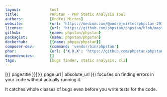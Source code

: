 ```yaml
---
layout:             tool
title:              PHPStan - PHP Static Analysis Tool
authors:            [Ondřej Mirtes]
website:            {url: 'https://medium.com/@ondrejmirtes/phpstan-2939cd0ad0e3'}
license:            {url: 'https://github.com/phpstan/phpstan/blob/master/LICENSE', label: 'MIT License'}
github:             {name: phpstan/phpstan}
packagist:          {name: phpstan/phpstan}               
dockerhub:          [{name: phpqa/phpstan}]     
composer-dev:       {command: 'vendor/bin/phpstan'}
phar:               {url: {'X.X.X': 'https://github.com/phpstan/phpstan/releases/download/X.X/phpstan-X.X.phar'}}
dependencies:       []
tags:               [bugs finder, static analysis, cli] 
---
```


[{{ page.title }}]({{ page.url | absolute_url }}) focuses on finding errors in your code without actually running it.
 
<!--more--> 

It catches whole classes of bugs even before you write tests for the code.
